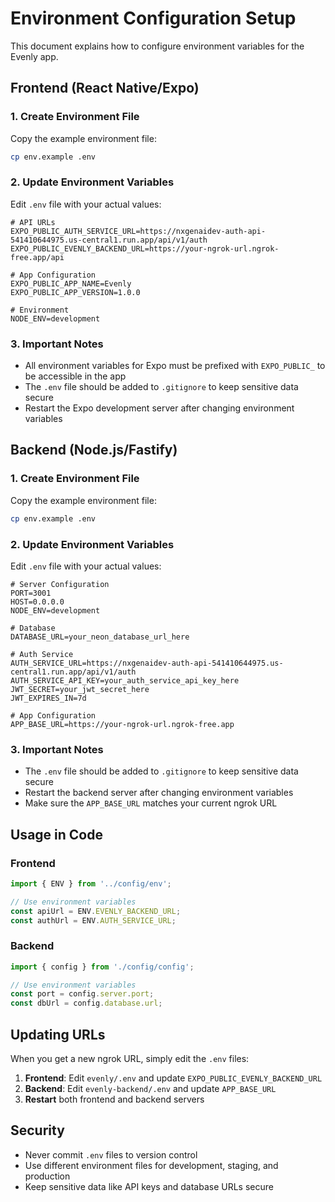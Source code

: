 # Environment Configuration Setup

This document explains how to configure environment variables for the Evenly app.

## Frontend (React Native/Expo)

### 1. Create Environment File
Copy the example environment file:
```bash
cp env.example .env
```

### 2. Update Environment Variables
Edit `.env` file with your actual values:

```env
# API URLs
EXPO_PUBLIC_AUTH_SERVICE_URL=https://nxgenaidev-auth-api-541410644975.us-central1.run.app/api/v1/auth
EXPO_PUBLIC_EVENLY_BACKEND_URL=https://your-ngrok-url.ngrok-free.app/api

# App Configuration
EXPO_PUBLIC_APP_NAME=Evenly
EXPO_PUBLIC_APP_VERSION=1.0.0

# Environment
NODE_ENV=development
```

### 3. Important Notes
- All environment variables for Expo must be prefixed with `EXPO_PUBLIC_` to be accessible in the app
- The `.env` file should be added to `.gitignore` to keep sensitive data secure
- Restart the Expo development server after changing environment variables

## Backend (Node.js/Fastify)

### 1. Create Environment File
Copy the example environment file:
```bash
cp env.example .env
```

### 2. Update Environment Variables
Edit `.env` file with your actual values:

```env
# Server Configuration
PORT=3001
HOST=0.0.0.0
NODE_ENV=development

# Database
DATABASE_URL=your_neon_database_url_here

# Auth Service
AUTH_SERVICE_URL=https://nxgenaidev-auth-api-541410644975.us-central1.run.app/api/v1/auth
AUTH_SERVICE_API_KEY=your_auth_service_api_key_here
JWT_SECRET=your_jwt_secret_here
JWT_EXPIRES_IN=7d

# App Configuration
APP_BASE_URL=https://your-ngrok-url.ngrok-free.app
```

### 3. Important Notes
- The `.env` file should be added to `.gitignore` to keep sensitive data secure
- Restart the backend server after changing environment variables
- Make sure the `APP_BASE_URL` matches your current ngrok URL

## Usage in Code

### Frontend
```typescript
import { ENV } from '../config/env';

// Use environment variables
const apiUrl = ENV.EVENLY_BACKEND_URL;
const authUrl = ENV.AUTH_SERVICE_URL;
```

### Backend
```typescript
import { config } from './config/config';

// Use environment variables
const port = config.server.port;
const dbUrl = config.database.url;
```

## Updating URLs

When you get a new ngrok URL, simply edit the `.env` files:

1. **Frontend**: Edit `evenly/.env` and update `EXPO_PUBLIC_EVENLY_BACKEND_URL`
2. **Backend**: Edit `evenly-backend/.env` and update `APP_BASE_URL`
3. **Restart** both frontend and backend servers

## Security

- Never commit `.env` files to version control
- Use different environment files for development, staging, and production
- Keep sensitive data like API keys and database URLs secure
